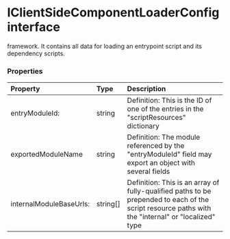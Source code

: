 # IClientSideComponentLoaderConfig interface

framework. It contains all data for loading an entrypoint script and its dependency scripts. 




### Properties

| Property	   | Type	| Description|
|:-------------|:-------|:-----------|
|entryModuleId:      | string | Definition: This is the ID of one of the entries in the "scriptResources" dictionary |
|exportedModuleName      | string | Definition: The module referenced by the "entryModuleId" field may export an object with several fields |
|internalModuleBaseUrls:      | string[] | Definition: This is an array of fully-qualified paths to be prepended to each of the script resource paths with the  "internal" or "localized" type |




